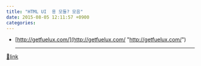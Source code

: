 ```yaml
---
title: "HTML UI  용 모듈? 모음"
date: 2015-08-05 12:11:57 +0900
categories: 
---
```

  

- [http://getfuelux.com/](http://getfuelux.com/ "http://getfuelux.com/")



  ***
[🔗link](http://www.mins01.com/mh/tech/read/956)